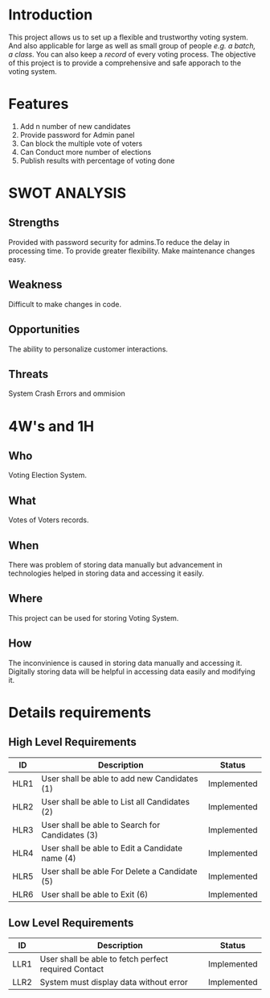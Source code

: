 # Introduction 
This project allows us to set up a flexible and trustworthy voting system. And also applicable for large as well as small group of people *e.g. a batch, a class*.
You can also keep a *record* of  every voting process.
The objective of this project is to provide a comprehensive and safe apporach to the voting system.
# Features
1. Add n number of new candidates
2. Provide password for Admin panel
3. Can block the multiple vote of voters
4. Can Conduct more number of elections
5. Publish results with percentage of voting done
# SWOT ANALYSIS
## Strengths
Provided with password security for admins.To reduce the delay in processing time. To provide greater flexibility. Make maintenance changes easy.
## Weakness
Difficult to make changes in code.
## Opportunities
The ability to personalize customer interactions.
## Threats
System Crash Errors and ommision
# 4W's and 1H
## Who
Voting Election System.

## What
Votes of Voters records.

## When
There was problem of storing data manually but advancement in technologies helped in storing data and accessing it easily.

## Where
This project can be used for storing Voting  System.

## How
The inconvinience is caused in storing data manually and accessing it. Digitally storing data will be helpful in accessing data easily and modifying it.

# Details requirements
## High Level Requirements
| ID	| Description |	Status |
| --- | ----------- | ------ |
| HLR1 |	User shall be able to add new Candidates (1) |	Implemented |
| HLR2 |	User shall be able to List all Candidates (2) |	Implemented  |
| HLR3 |	User shall be able to Search for Candidates (3) |	Implemented |
| HLR4 |	User shall be able to Edit a Candidate name (4) |	Implemented |
| HLR5 |	User shall be able For Delete a Candidate (5) |	Implemented |
| HLR6 |	User shall be able to Exit (6)	| Implemented |
## Low Level Requirements
| ID |	Description |	Status |
| ---|  ----------- | ------ |
| LLR1 |	User shall be able to fetch perfect required Contact |	Implemented |
| LLR2 |	System must display data without error |	Implemented |

